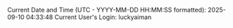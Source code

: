 Current Date and Time (UTC - YYYY-MM-DD HH:MM:SS formatted): 2025-09-10 04:33:48
Current User's Login: luckyaiman
